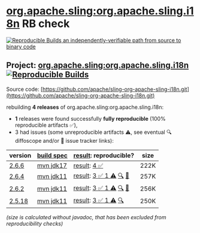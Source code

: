 [org.apache.sling:org.apache.sling.i18n](https://central.sonatype.com/artifact/org.apache.sling/org.apache.sling.i18n/versions) RB check
=======

[![Reproducible Builds](https://reproducible-builds.org/images/logos/rb.svg) an independently-verifiable path from source to binary code](https://reproducible-builds.org/)

## Project: [org.apache.sling:org.apache.sling.i18n](https://central.sonatype.com/artifact/org.apache.sling/org.apache.sling.i18n/versions) [![Reproducible Builds](https://img.shields.io/endpoint?url=https://raw.githubusercontent.com/jvm-repo-rebuild/reproducible-central/master/content/org/apache/sling/org.apache.sling.i18n/badge.json)](https://github.com/jvm-repo-rebuild/reproducible-central/blob/master/content/org/apache/sling/org.apache.sling.i18n/README.md)

Source code: [https://github.com/apache/sling-org-apache-sling-i18n.git](https://github.com/apache/sling-org-apache-sling-i18n.git)

rebuilding **4 releases** of org.apache.sling:org.apache.sling.i18n:
- **1** releases were found successfully **fully reproducible** (100% reproducible artifacts :white_check_mark:),
- 3 had issues (some unreproducible artifacts :warning:, see eventual :mag: diffoscope and/or :memo: issue tracker links):

| version | [build spec](/BUILDSPEC.md) | [result](https://reproducible-builds.org/docs/jvm/): reproducible? | size |
| -- | --------- | ------ | -- |
| [2.6.6](https://central.sonatype.com/artifact/org.apache.sling/org.apache.sling.i18n/2.6.6/pom) | [mvn jdk17](org.apache.sling.i18n-2.6.6.buildspec) | [result](org.apache.sling.i18n-2.6.6.buildinfo): [4 :white_check_mark: ](org.apache.sling.i18n-2.6.6.buildcompare) | 222K |
| [2.6.4](https://central.sonatype.com/artifact/org.apache.sling/org.apache.sling.i18n/2.6.4/pom) | [mvn jdk11](org.apache.sling.i18n-2.6.4.buildspec) | [result](org.apache.sling.i18n-2.6.4.buildinfo): [3 :white_check_mark:  1 :warning:](org.apache.sling.i18n-2.6.4.buildcompare) [:mag:](org.apache.sling.i18n-2.6.4.diffoscope) [:memo:](https://github.com/apache/sling-org-apache-sling-i18n/pull/16) | 257K |
| [2.6.2](https://central.sonatype.com/artifact/org.apache.sling/org.apache.sling.i18n/2.6.2/pom) | [mvn jdk11](org.apache.sling.i18n-2.6.2.buildspec) | [result](org.apache.sling.i18n-2.6.2.buildinfo): [3 :white_check_mark:  1 :warning:](org.apache.sling.i18n-2.6.2.buildcompare) [:mag:](org.apache.sling.i18n-2.6.2.diffoscope) [:memo:](https://github.com/apache/sling-org-apache-sling-i18n/pull/10) | 256K |
| [2.5.18](https://central.sonatype.com/artifact/org.apache.sling/org.apache.sling.i18n/2.5.18/pom) | [mvn jdk11](org.apache.sling.i18n-2.5.18.buildspec) | [result](org.apache.sling.i18n-2.5.18.buildinfo): [3 :white_check_mark:  1 :warning:](org.apache.sling.i18n-2.5.18.buildcompare) [:mag:](org.apache.sling.i18n-2.5.18.diffoscope) | 250K |

<i>(size is calculated without javadoc, that has been excluded from reproducibility checks)</i>

